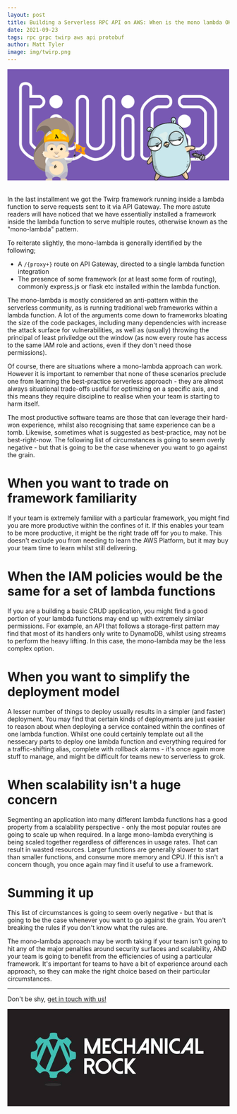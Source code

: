 ```yaml
---
layout: post
title: Building a Serverless RPC API on AWS: When is the mono lambda OK?
date: 2021-09-23
tags: rpc grpc twirp aws api protobuf
author: Matt Tyler
image: img/twirp.png
---
```


<center><img src="/img/twirp.png" /></center>
<br/>

In the last installment we got the Twirp framework running inside a lambda function to serve requests sent to it via API Gateway. The more astute readers will have noticed that we have essentially installed a framework inside the lambda function to serve multiple routes, otherwise known as the "mono-lambda" pattern.

To reiterate slightly, the mono-lambda is generally identified by the following;

- A `/{proxy+}` route on API Gateway, directed to a single lambda function integration
- The presence of some framework (or at least some form of routing), commonly express.js or flask etc installed within the lambda function.

The mono-lambda is mostly considered an anti-pattern within the serverless community, as is running traditional web frameworks within a lambda function. A lot of the arguments come down to frameworks bloating the size of the code packages, including many dependencies with increase the attack surface for vulnerabilities, as well as (usually) throwing the principal of least priviledge out the window (as now every route has access to the same IAM role and actions, even if they don't need those permissions).

Of course, there are situations where a mono-lambda approach can work. However it is important to remember that none of these scenarios preclude one from learning the best-practice serverless approach - they are almost always situational trade-offs useful for optimizing on a specific axis, and this means they require discipline to realise when your team is starting to harm itself.

The most productive software teams are those that can leverage their hard-won experience, whilst also recognising that same experience can be a tomb. Likewise, sometimes what is suggested as best-practice, may not be best-right-now. The following list of circumstances is going to seem overly negative - but that is going to be the case whenever you want to go against the grain.

# When you want to trade on framework familiarity

If your team is extremely familiar with a particular framework, you might find you are more productive within the confines of it. If this enables your team to be more productive, it might be the right trade off for you to make. This doesn't exclude you from needing to learn the AWS Platform, but it may buy your team time to learn whilst still delivering. 

# When the IAM policies would be the same for a set of lambda functions

If you are a building a basic CRUD application, you might find a good portion of your lambda functions may end up with extremely similar permissions. For example, an API that follows a storage-first pattern may find that most of its handlers only write to DynamoDB, whilst using streams to perform the heavy lifting. In this case, the mono-lambda may be the less complex option.

# When you want to simplify the deployment model

A lesser number of things to deploy usually results in a simpler (and faster) deployment. You may find that certain kinds of deployments are just easier to reason about when deploying a service contained within the confines of one lambda function. Whilst one could certainly template out all the nessecary parts to deploy one lambda function and everything required for a traffic-shifting alias, complete with rollback alarms - it's once again more stuff to manage, and might be difficult for teams new to serverless to grok.

# When scalability isn't a huge concern

Segmenting an application into many different lambda functions has a good property from a scalability perspective - only the most popular routes are going to scale up when required. In a large mono-lambda everything is being scaled together regardless of differences in usage rates. That can result in wasted resources. Larger functions are generally slower to start than smaller functions, and consume more memory and CPU. If this isn't a concern though, you once again may find it useful to use a framework.

# Summing it up

This list of circumstances is going to seem overly negative - but that is going to be the case whenever you want to go against the grain. You aren't breaking the rules if you don't know what the rules are.

The mono-lambda approach may be worth taking if your team isn't going to hit any of the major penalties around security surfaces and scalability, AND your team is going to benefit from the efficiencies of using a particular framework. It's important for teams to have a bit of experience around each approach, so they can make the right choice based on their particular circumstances.

---

Don't be shy, [get in touch with us!](https://www.mechanicalrock.io/lets-get-started)

![Mechanical Rock Logo](/img/mr-logo-dark-landscape.jpg)
